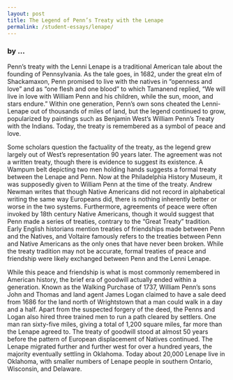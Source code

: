 ```yaml
---
layout: post
title: The Legend of Penn’s Treaty with the Lenape
permalink: /student-essays/lenape/
---
```

### by ...

Penn’s treaty with the Lenni Lenape is a traditional American tale about the founding of Pennsylvania. As the tale goes, in 1682, under the great elm of Shackamaxon, Penn promised to live with the natives in “openness and love” and as “one flesh and one blood” to which Tamanend replied, “We will live in love with William Penn and his children, while the sun, moon, and stars endure.” Within one generation, Penn’s own sons cheated the Lenni-Lenape out of thousands of miles of land, but the legend continued to grow, popularized by paintings such as Benjamin West’s William Penn’s Treaty with the Indians. Today, the treaty is remembered as a symbol of peace and love.

Some scholars question the factuality of the treaty, as the legend grew largely out of West’s representation 90 years later. The agreement was not a written treaty, though there is evidence to suggest its existence. A Wampum belt depicting two men holding hands suggests a formal treaty between the Lenape and Penn. Now at the Philadelphia History Museum, it was supposedly given to William Penn at the time of the treaty. Andrew Newman writes that though Native Americans did not record in alphabetical writing the same way Europeans did, there is nothing inherently better or worse in the two systems. Furthermore, agreements of peace were often invoked by 18th century Native Americans, though it would suggest that Penn made a series of treaties, contrary to the “Great Treaty” tradition. Early English historians mention treaties of friendships made between Penn and the Natives, and Voltaire famously refers to the treaties between Penn and Native Americans as the only ones that have never been broken. While the treaty tradition may not be accurate, formal treaties of peace and friendship were likely exchanged between Penn and the Lenni Lenape.

While this peace and friendship is what is most commonly remembered in American history, the brief era of goodwill actually ended within a generation. Known as the Walking Purchase of 1737, William Penn’s sons John and Thomas and land agent James Logan claimed to have a sale deed from 1686 for the land north of Wrightstown that a man could walk in a day and a half. Apart from the suspected forgery of the deed, the Penns and Logan also hired three trained men to run a path cleared by settlers. One man ran sixty-five miles, giving a total of 1,200 square miles, far more than the Lenape agreed to. The treaty of goodwill stood at almost 50 years before the pattern of European displacement of Natives continued. The Lenape migrated further and further west for over a hundred years, the majority eventually settling in Oklahoma. Today about 20,000 Lenape live in Oklahoma, with smaller numbers of Lenape people in southern Ontario, Wisconsin, and Delaware. 
